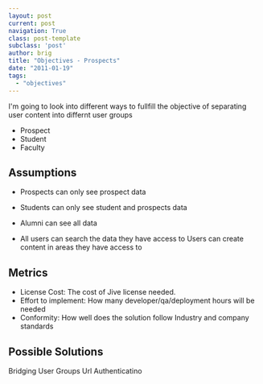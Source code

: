 ```yaml
---
layout: post
current: post
navigation: True
class: post-template
subclass: 'post'
author: brig
title: "Objectives - Prospects"
date: "2011-01-19"
tags:
  - "objectives"
---
```


I'm going to look into different ways to fullfill the objective of separating user content into differnt user groups

- Prospect
- Student
- Faculty

## Assumptions

- Prospects can only see prospect data
- Students can only see student and prospects data
- Alumni can see all data

- All users can search the data they have access to
Users can create content in areas they have access to

## Metrics

- License Cost: The cost of Jive license needed.
- Effort to implement: How many developer/qa/deployment hours will be needed
- Conformity: How well does the solution follow Industry and company standards

## Possible Solutions

Bridging User Groups Url Authenticatino
